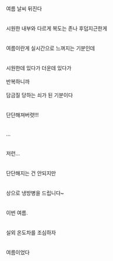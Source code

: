 여름 날씨 뒤진다
<br><br><br>
시원한 내부와 다르게 복도는 존나 후덥지근한게
<br><br><br>
여름이란게 실시간으로 느껴지는 기분인데
<br><br><br>
시원한데 있다가 더운데 있다가
<br><br>
반복하니까
<br><br>
담금질 당하는 쇠가 된 기분이다
<br><br><br>
단단해져버렷!!!
<br><br><br>
...
<br><br><br>
저런...
<br><br><br>
단단해지는 건 안되지만
<br><br><br>
상으로 냉방병을 드립니다~
<br><br><br>
이번 여름.
<br><br><br>
실외 온도차를 조심하자
<br><br><br>
여름이었다
